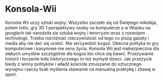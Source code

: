 # Konsola-Wii
Konsola Wii uczy sztuki wojny. 
Wszystko zaczeło się od Świętego mikołaja, potem lotto, gry 3D 1 perspektywy osoby na komputerze a w Wojsku na googlach tak narodziła sie sztuka wojny i terorryzm wraz z rozwojem technologii. 
Trzeba rozróżniać rzeczywistość od tego co piszą gazety i media aby nie dać się urobić. Nie skrzywdzić kogoś. Obecna polityka to gry komputerowe i kasynowe nie sens życia. 
Konsola Wii jest niebezpieczna dla słabych umysłów szczególnie dla kogoś kto chce się bawić. 
Przeżywanie historii i toczenie koła historycznego to też wymysł dzieci. Jak przeżycie biedy z winny polityków i władź kościoła zmuszanie do sztucznego wynajmu rzeczy brak myślenia stawianie na manualną praktykę i zbawę w sport. 
